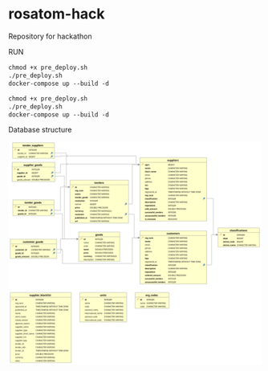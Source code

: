 # rosatom-hack
Repository for hackathon

RUN

```shell
chmod +x pre_deploy.sh
./pre_deploy.sh
docker-compose up --build -d
```

```shell
chmod +x pre_deploy.sh
./pre_deploy.sh
docker-compose up --build -d
```

Database structure

![](./docs/rosatom.svg)